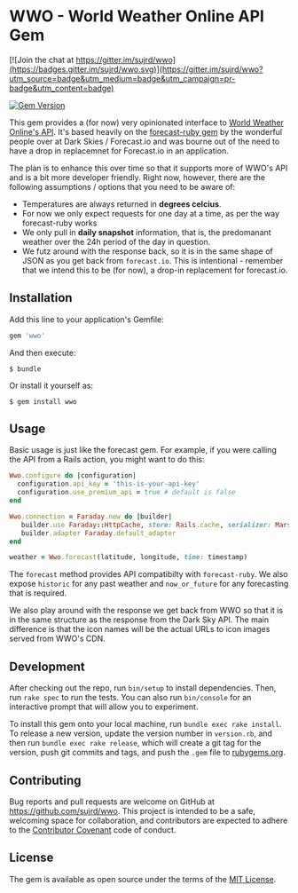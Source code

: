 # WWO - World Weather Online API Gem

[![Join the chat at https://gitter.im/sujrd/wwo](https://badges.gitter.im/sujrd/wwo.svg)](https://gitter.im/sujrd/wwo?utm_source=badge&utm_medium=badge&utm_campaign=pr-badge&utm_content=badge)

[![Gem Version](https://badge.fury.io/rb/wwo.svg)](https://badge.fury.io/rb/wwo)


This gem provides a (for now) very opinionated interface to [World Weather Online's API][1]. It's based heavily on the
[forecast-ruby gem](https://github.com/darkskyapp/forecast-ruby) by the wonderful people over at Dark Skies / Forecast.io
and was bourne out of the need to have a drop in replacemnet for Forecast.io in an application.

The plan is to enhance this over time so that it supports more of WWO's API and is a bit more developer friendly. Right now,
however, there are the following assumptions / options that you need to be aware of:

  * Temperatures are always returned in **degrees celcius**.
  * For now we only expect requests for one day at a time, as per the way forecast-ruby works
  * We only pull in **daily snapshot** information, that is, the predomanant weather over the 24h period of the day in question.
  * We futz around with the response back, so it is in the same shape of JSON as you get back from `forecast.io`. This is intentional -
    remember that we intend this to be (for now), a drop-in replacement for forecast.io.

## Installation

Add this line to your application's Gemfile:

```ruby
gem 'wwo'
```

And then execute:

    $ bundle

Or install it yourself as:

    $ gem install wwo

## Usage


Basic usage is just like the forecast gem. For example, if you were calling the API from a
Rails action, you might want to do this:

````ruby
Wwo.configure do |configuration|
  configuration.api_key = 'this-is-your-api-key'
  configuration.use_premium_api = true # default is false
end

Wwo.connection = Faraday.new do |builder|
   builder.use Faraday::HttpCache, store: Rails.cache, serializer: Marshal
   builder.adapter Faraday.default_adapter
end

weather = Wwo.forecast(latitude, longitude, time: timestamp)
````

The `forecast` method provides API compatibilty with `forecast-ruby`. We also expose `historic` for any
past weather and `now_or_future` for any forecasting that is required.

We also play around with the response we get back from WWO so that it is in the same structure as the response
from the Dark Sky API. The main difference is that the icon names will be the actual URLs to icon images served
from WWO's CDN.


## Development

After checking out the repo, run `bin/setup` to install dependencies. Then, run `rake spec` to run the tests. You can also run `bin/console` for an interactive prompt that will allow you to experiment.

To install this gem onto your local machine, run `bundle exec rake install`. To release a new version, update the version number in `version.rb`, and then run `bundle exec rake release`, which will create a git tag for the version, push git commits and tags, and push the `.gem` file to [rubygems.org](https://rubygems.org).

## Contributing

Bug reports and pull requests are welcome on GitHub at https://github.com/sujrd/wwo. This project is intended to be a safe, welcoming space for collaboration, and contributors are expected to adhere to the [Contributor Covenant](http://contributor-covenant.org) code of conduct.


## License

The gem is available as open source under the terms of the [MIT License](http://opensource.org/licenses/MIT).


[1]: https://developer.worldweatheronline.com
